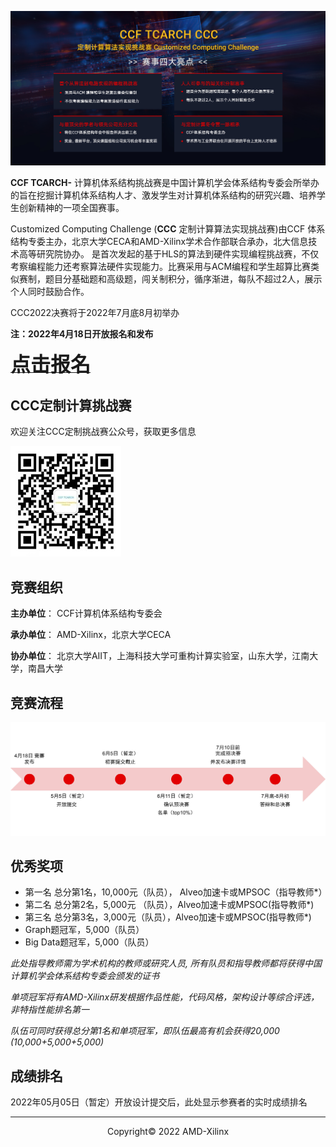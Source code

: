 <!--# CCF TCARCH- Customized Computing Challenge!-->

![](./images/cover2022.jpg)

**CCF TCARCH-** 计算机体系结构挑战赛是中国计算机学会体系结构专委会所举办的旨在挖掘计算机体系结构人才、激发学生对计算机体系结构的研究兴趣、培养学生创新精神的一项全国赛事。

Customized Computing Challenge (**CCC** 定制计算算法实现挑战赛)由CCF 体系结构专委主办，北京大学CECA和AMD-Xilinx学术合作部联合承办，北大信息技术高等研究院协办。
是首次发起的基于HLS的算法到硬件实现编程挑战赛，不仅考察编程能力还考察算法硬件实现能力。比赛采用与ACM编程和学生超算比赛类似赛制，题目分基础题和高级题，闯关制积分，循序渐进，每队不超过2人，展示个人同时鼓励合作。

CCC2022决赛将于2022年7月底8月初举办

<!-- 与CCF TCARCH Advanced Parallel Processing Technology   -->
<!-- ([**APPT2021**](https://appt2021.github.io/)) 以及首届 CCF计算机系统大会 ([**CCFSYS2021**](http://ccfsys2021.zhejianglab.com/index.html)) -->

**注：2022年4月18日开放报名和发布**

<a href="http://118.31.189.183:8008/"><font size="6" ><strong>点击报名</strong></font></a>


## CCC定制计算挑战赛

欢迎关注CCC定制挑战赛公众号，获取更多信息

![](./images/qr.jpg)



## 竞赛组织

**主办单位**： CCF计算机体系结构专委会

**承办单位**： AMD-Xilinx，北京大学CECA

**协办单位**： 北京大学AIIT，上海科技大学可重构计算实验室，山东大学，江南大学，南昌大学


## 竞赛流程

![](./images/timeline2022.jpg)

## 优秀奖项

- 第一名 总分第1名，10,000元（队员）， Alveo加速卡或MPSOC（指导教师*）
- 第二名 总分第2名，5,000元 （队员），Alveo加速卡或MPSOC(指导教师*)
- 第三名 总分第3名，3,000元（队员），Alveo加速卡或MPSOC(指导教师*)
- Graph题冠军，5,000（队员）
- Big Data题冠军，5,000（队员）




*此处指导教师需为学术机构的教师或研究人员, 所有队员和指导教师都将获得中国计算机学会体系结构专委会颁发的证书*

*单项冠军将有AMD-Xilinx研发根据作品性能，代码风格，架构设计等综合评选，非特指性能排名第一*

*队伍可同时获得总分第1名和单项冠军，即队伍最高有机会获得20,000 (10,000+5,000+5,000)*




## 成绩排名

2022年05月05日（暂定）开放设计提交后，此处显示参赛者的实时成绩排名

---------------------------------------
<p align="center">Copyright&copy; 2022 AMD-Xilinx</p>
